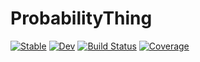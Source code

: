 # ProbabilityThing

[![Stable](https://img.shields.io/badge/docs-stable-blue.svg)](https://lyashevska.github.io/ProbabilityThing.jl/stable/)
[![Dev](https://img.shields.io/badge/docs-dev-blue.svg)](https://lyashevska.github.io/ProbabilityThing.jl/dev/)
[![Build Status](https://github.com/lyashevska/ProbabilityThing.jl/actions/workflows/CI.yml/badge.svg?branch=main)](https://github.com/lyashevska/ProbabilityThing.jl/actions/workflows/CI.yml?query=branch%3Amain)
[![Coverage](https://codecov.io/gh/lyashevska/ProbabilityThing.jl/branch/main/graph/badge.svg)](https://codecov.io/gh/lyashevska/ProbabilityThing.jl)
